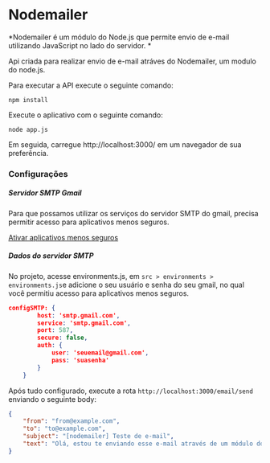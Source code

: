 # Nodemailer

*Nodemailer é um módulo do Node.js que permite envio de e-mail utilizando JavaScript no lado do servidor. *

Api criada para realizar envio de e-mail atráves do Nodemailer, um modulo do node.js.

Para executar a API execute o seguinte comando:

```
npm install
```

Execute o aplicativo com o seguinte comando:

```
node app.js
```

Em seguida, carregue http://localhost:3000/ em um navegador de sua preferência.

### Configurações

##### Servidor SMTP Gmail
Para que possamos utilizar os serviços do servidor SMTP do gmail, precisa permitir acesso para aplicativos menos seguros.

[Ativar aplicativos menos seguros](https://myaccount.google.com/u/0/lesssecureapps?pli=1 "Ativar aplicativos menos seguros")

##### Dados do servidor SMTP
No projeto, acesse environments.js, em `src > environments > environments.js`e adicione o seu usuário e senha do seu gmail, no qual você permitiu acesso para aplicativos menos seguros.

```json
configSMTP: {
        host: 'smtp.gmail.com',
        service: 'smtp.gmail.com',
        port: 587,
        secure: false,
        auth: {
            user: 'seuemail@gmail.com',
            pass: 'suasenha'
        }
    }
```
Após tudo configurado, execute a rota `http://localhost:3000/email/send` enviando o seguinte body:

```json
{
	"from": "from@example.com",
	"to": "to@example.com",
	"subject": "[nodemailer] Teste de e-mail",
	"text": "Olá, estou te enviando esse e-mail através de um módulo do Node.js."
}
```
